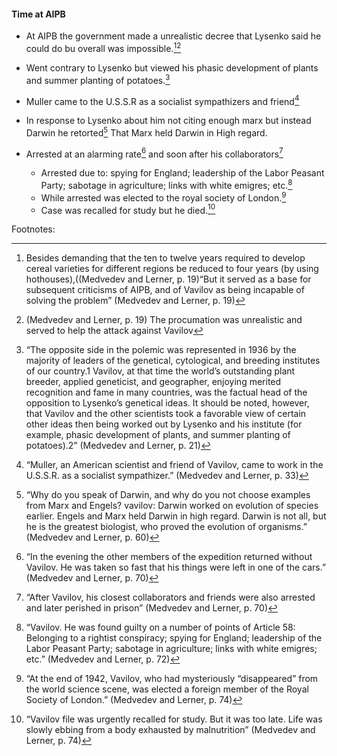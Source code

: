 #### Time at AIPB
- At AIPB the government made a unrealistic decree that Lysenko said he could do bu overall was impossible.[^1][^10]


- Went contrary to Lysenko but viewed his phasic development of plants and summer planting of potatoes.[^2]
- Muller came to the U.S.S.R as a socialist sympathizers and friend[^3]
- In response to Lysenko about him not citing enough marx but instead Darwin he retorted[^4] That Marx held Darwin in High regard.
- Arrested at an alarming rate[^5] and soon after his collaborators[^6]
	- Arrested due to: spying for England; leadership of the  Labor Peasant Party; sabotage in agriculture; links with white emigres; etc.[^7]
	- While arrested was elected to the royal society of London.[^8]
	- Case was recalled for study but he died.[^9]



Footnotes:

[^1]:Besides demanding that the ten to twelve years required to develop cereal varieties for different regions be reduced to four years (by using hothouses),((Medvedev and Lerner, p. 19)“But it served as a base for subsequent criticisms of AIPB, and of Vavilov as being incapable   of solving the problem”   (Medvedev and Lerner, p. 19)

[^2]:“The opposite side in the polemic was represented in 1936 by the majority of leaders of the genetical, cytological, and breeding institutes of our country.1 Vavilov, at that time the world’s outstanding plant breeder, applied geneticist, and geographer, enjoying merited recognition and fame in many countries, was the factual head of the opposition to Lysenko’s genetical ideas. It should be noted, however, that Vavilov and the other scientists took a favorable view of certain other ideas then being worked out by Lysenko and his institute (for example, phasic development of plants, and summer planting of potatoes).2” (Medvedev and Lerner, p. 21)

[^3]:“Muller, an American scientist and friend of Vavilov, came to work in the U.S.S.R. as a socialist sympathizer.” (Medvedev and Lerner, p. 33)
[^4]:“Why do you speak of Darwin, and why do you not choose examples from Marx and Engels? vavilov: Darwin worked on evolution of species earlier. Engels and Marx held Darwin in high regard. Darwin is not all, but he is the greatest biologist, who proved the evolution of organisms.” (Medvedev and Lerner, p. 60)

[^5]:“In the evening the other members of the expedition returned without Vavilov. He was taken so fast that his things  were left in one of the cars.”  (Medvedev and Lerner, p. 70)

[^6]:“After Vavilov, his closest collaborators and friends were also arrested and later perished in prison”  (Medvedev and Lerner, p. 70)

[^7]:“Vavilov. He was found guilty on a number of points of Article 58: Belonging to a rightist conspiracy; spying for England; leadership of the Labor Peasant Party; sabotage in agriculture; links with white emigres; etc.” (Medvedev and Lerner, p. 72)

[^8]:“At the end of 1942, Vavilov, who had mysteriously “disappeared” from the world science scene, was elected a foreign member of the Royal Society of London.” (Medvedev and Lerner, p. 74)

[^9]:“Vavilov file was urgently recalled for study. But it was too late. Life was slowly ebbing from a body exhausted by malnutrition”  (Medvedev and Lerner, p. 74)

[^10]:(Medvedev and Lerner, p. 19) The procumation was unrealistic and served to help the attack against Vavilov
<!--stackedit_data:
eyJoaXN0b3J5IjpbMTY4NDkxODM5NywtMjA4ODc0NjYxMl19
-->
